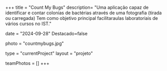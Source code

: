 +++
title = "Count My Bugs"
description= "Uma aplicação capaz de identificar e contar colonias de bactérias através de uma fotografia (tirada ou carregada) Tem como objetivo principal facilitaraulas laboratoriais de vários cursos no IST." 

date = "2024-09-28" 
Destacado=false 

photo = "countmybugs.jpg" 

type = "currentProject" 
layout = "projeto" 

teamPhotos = [] 
+++